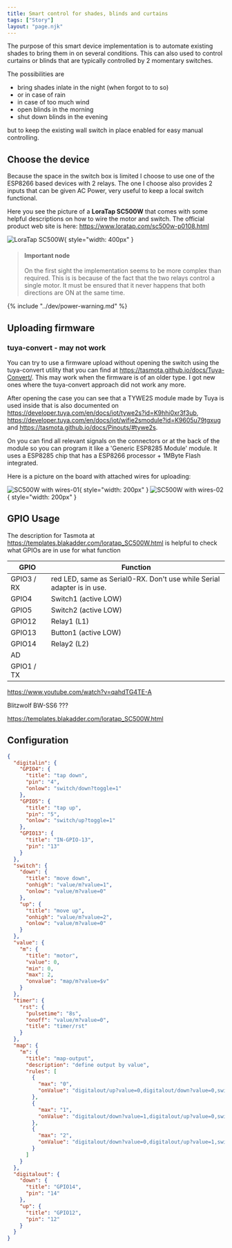 ```yaml
---
title: Smart control for shades, blinds and curtains
tags: ["Story"]
layout: "page.njk"
---
```


The purpose of this smart device implementation is to automate existing shades to bring them in on several conditions.
This can also used to control curtains or blinds that are typically controlled by 2 momentary switches.

The possibilities are 

* bring shades inlate in the night (when forgot to to so)
* or in case of rain
* in case of too much wind
* open blinds in the morning 
* shut down blinds in the evening

but to keep the existing wall switch in place enabled for easy manual controlling.

## Choose the device

Because the space in the switch box is limited I choose to use one of the ESP8266 based devices
with 2 relays. The one I choose also provides 2 inputs that can be given
AC Power, very useful to keep a local switch functional.

Here you see the picture of a **LoraTap SC500W** that comes with some helpful descriptions on
how to wire the motor and switch. The official product web site is here:
<https://www.loratap.com/sc500w-p0108.html>

![LoraTap SC500W](/stories/curtain.jpg){ style="width: 400px" }

> #### Important node
>
> On the first sight the implementation seems to be more complex than required.
> This is is because of the fact that the two relays control a single motor.
> It must be ensured that it never happens that both directions are ON at the same time.


{% include "../dev/power-warning.md" %}

## Uploading firmware

### tuya-convert - may not work

You can try to use a firmware upload without opening the switch using the tuya-convert utility
that you can find at <https://tasmota.github.io/docs/Tuya-Convert/>. This may work when the
firmware is of an older type. I got new ones where the tuya-convert approach
did not work any more.

After opening the case you can see that a TYWE2S module made by Tuya is used inside that is also
documented on <https://developer.tuya.com/en/docs/iot/tywe2s?id=K9hhi0xr3f3ub>,
<https://developer.tuya.com/en/docs/iot/wifie2smodule?id=K9605u79tgxug> and
<https://tasmota.github.io/docs/Pinouts/#tywe2s>.

On you can find all relevant signals on the connectors or at the back of the module so you can
program it like a 'Generic ESP8285 Module' module. It uses a ESP8285 chip that has a ESP8266
processor + 1MByte Flash integrated.

Here is a picture on the board with attached wires for uploading:

![SC500W with wires-01](/stories/curtain-wired01.jpg){ style="width: 200px" }
![SC500W with wires-02](/stories/curtain-wired02.jpg){ style="width: 200px" }


## GPIO Usage

The description for Tasmota at <https://templates.blakadder.com/loratap_SC500W.html> is helpful to check what GPIOs are in use for what function

| GPIO       | Function                                                               |
| ---------- | ---------------------------------------------------------------------- |
| GPIO3 / RX | red LED, same as Serial0-RX. Don't use while Serial adapter is in use. |
| GPIO4      | Switch1 (active LOW)                                                   |
| GPIO5      | Switch2 (active LOW)                                                   |
| GPIO12     | Relay1 (L1)                                                            |
| GPIO13     | Button1 (active LOW)                                                   |
| GPIO14     | Relay2 (L2)                                                            |
| AD         |                                                                        |
| GPIO1 / TX |                                                                        |


<https://www.youtube.com/watch?v=qahdTG4TE-A>

Blitzwolf BW-SS6 ???


<https://templates.blakadder.com/loratap_SC500W.html>


## Configuration

``` json
{
  "digitalin": {
    "GPIO4": {
      "title": "tap down",
      "pin": "4",
      "onlow": "switch/down?toggle=1"
    },
    "GPIO5": {
      "title": "tap up",
      "pin": "5",
      "onlow": "switch/up?toggle=1"
    },
    "GPIO13": {
      "title": "IN-GPIO-13",
      "pin": "13"
    }
  },
  "switch": {
    "down": {
      "title": "move down",
      "onhigh": "value/m?value=1",
      "onlow": "value/m?value=0"
    },
    "up": {
      "title": "move up",
      "onhigh": "value/m?value=2",
      "onlow": "value/m?value=0"
    }
  },
  "value": {
    "m": {
      "title": "motor",
      "value": 0,
      "min": 0,
      "max": 2,
      "onvalue": "map/m?value=$v"
    }
  },
  "timer": {
    "rst": {
      "pulsetime": "8s",
      "onoff": "value/m?value=0",
      "title": "timer/rst"
    }
  },
  "map": {
    "m": {
      "title": "map-output",
      "description": "define output by value",
      "rules": [
        {
          "max": "0",
          "onValue": "digitalout/up?value=0,digitalout/down?value=0,switch/down?value=0,switch/up?value=0,timer/rst?stop"
        },
        {
          "max": "1",
          "onValue": "digitalout/down?value=1,digitalout/up?value=0,switch/down?value=1,switch/up?value=0,timer/rst?start"
        },
        {
          "max": "2",
          "onValue": "digitalout/down?value=0,digitalout/up?value=1,switch/down?value=0,switch/up?value=1,timer/rst?start"
        }
      ]
    }
  },
  "digitalout": {
    "down": {
      "title": "GPIO14",
      "pin": "14"
    },
    "up": {
      "title": "GPIO12",
      "pin": "12"
    }
  }
}
```
